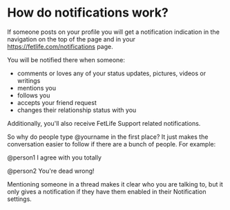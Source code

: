 # How do notifications work?

If someone posts on your profile you will get a notification indication in the navigation on the top of the page and in your https://fetlife.com/notifications page.

You will be notified there when someone:

- comments or loves any of your status updates, pictures, videos or writings
- mentions you
- follows you
- accepts your friend request
- changes their relationship status with you

Additionally, you'll also receive FetLife Support related notifications.

So why do people type @yourname in the first place? It just makes the conversation easier to follow if there are a bunch of people. For example:

@person1 I agree with you totally

@person2 You're dead wrong!

Mentioning someone in a thread makes it clear who you are talking to, but it only gives a notification if they have them enabled in their Notification settings.
